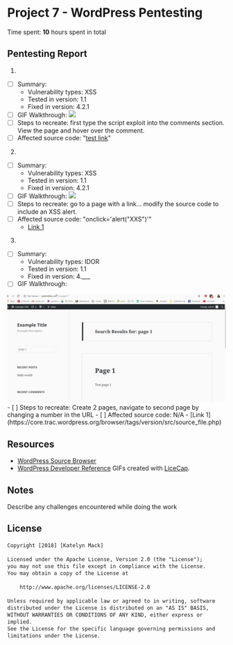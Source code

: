 # Project 7 - WordPress Pentesting

Time spent: **10** hours spent in total

## Pentesting Report
1.
  - [ ] Summary: 
    - Vulnerability types: XSS
    - Tested in version: 1.1
    - Fixed in version: 4.2.1
  - [ ] GIF Walkthrough: 
      <img src="xxs walkthrough.gif" width="800">
  - [ ] Steps to recreate: first type the script exploit into the comments section. View the page and hover over the comment.
  - [ ] Affected source code:  "<a href="" onmouseover='alert("XXS")'>test link</a>"
 2.
  - [ ] Summary: 
    - Vulnerability types: XSS
    - Tested in version: 1.1
    - Fixed in version: 4.2.1
  - [ ] GIF Walkthrough: 
    <img src="xxs walkthrough2.gif" width="800">
  - [ ] Steps to recreate: go to a page with a link... modify the source code to include an XSS alert.
  - [ ] Affected source code: "onclick='alert("XXS")'"
    - [Link 1](https://core.trac.wordpress.org/browser/tags/version/src/source_file.php)
3. 
  - [ ] Summary: 
    - Vulnerability types: IDOR
    - Tested in version: 1.1
    - Fixed in version: 4.___
  - [ ] GIF Walkthrough: 
  <img src="IDOR.gif" width="800">
  - [ ] Steps to recreate: Create 2 pages, navigate to second page by changing a number in the URL
  - [ ] Affected source code: N/A
    - [Link 1](https://core.trac.wordpress.org/browser/tags/version/src/source_file.php)

## Resources
- [WordPress Source Browser](https://core.trac.wordpress.org/browser/)
- [WordPress Developer Reference](https://developer.wordpress.org/reference/)
GIFs created with [LiceCap](http://www.cockos.com/licecap/).

## Notes

Describe any challenges encountered while doing the work

## License

    Copyright [2018] [Katelyn Mack]

    Licensed under the Apache License, Version 2.0 (the "License");
    you may not use this file except in compliance with the License.
    You may obtain a copy of the License at

        http://www.apache.org/licenses/LICENSE-2.0

    Unless required by applicable law or agreed to in writing, software
    distributed under the License is distributed on an "AS IS" BASIS,
    WITHOUT WARRANTIES OR CONDITIONS OF ANY KIND, either express or implied.
    See the License for the specific language governing permissions and
    limitations under the License.
